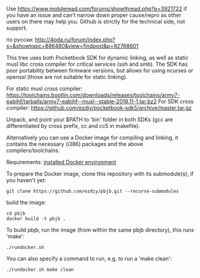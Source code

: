 Use https://www.mobileread.com/forums/showthread.php?p=3921722 if you have an issue and can't narrow down proper cause/repro as other users on there may help you. Github is strictly for the technical side, not support.

по русски: http://4pda.ru/forum/index.php?s=&showtopic=886480&view=findpost&p=92768601

This tree uses both Pocketbook SDK for dynamic linking, as well as static musl libc cross compiler
for critical services (ssh and smb). The SDK has poor portability between firmware versions, but allows
for using ncurses or openssl (those are not suitable for static linking).

For static musl cross compiler: https://toolchains.bootlin.com/downloads/releases/toolchains/armv7-eabihf/tarballs/armv7-eabihf--musl--stable-2018.11-1.tar.bz2
For SDK cross compiler: https://github.com/ezdiy/pocketbook-sdk5/archive/master.tar.gz

Unpack, and point your $PATH to 'bin' folder in both SDKs (gcc are differentiated by cross prefix, cc and cc5 in makefile).

Alternatively you can use a Docker image for compiling and linking, it contains the necessary (i386) packages and the above compilers/toolchains.

Requirements: [installed Docker environment](https://docs.docker.com/get-docker) 

To prepare the Docker image, clone this repository with its submodule(s), if you haven't yet:

```console
git clone https://github.com/ezdiy/pbjb.git --recurse-submodules
```

build the image:
```console
cd pbjb
docker build -t pbjb .
```

To build pbjb, run the image (from within the same pbjb directory), this runs 'make':
```console
./rundocker.sh
```

You can also specify a command to run, e.g. to run a 'make clean':
```console
./rundocker.sh make clean
```

